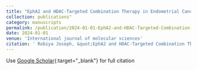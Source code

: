 ```yaml
---
title: "EphA2 and HDAC-Targeted Combination Therapy in Endometrial Cancer"
collection: publications"
category: manuscripts
permalink: /publication/2024-01-01-EphA2-and-HDAC-Targeted-Combination-Therapy-in-Endometrial-Cancer
date: 2024-01-01
venue: 'International journal of molecular sciences'
citation: ' Robiya Joseph, &quot;EphA2 and HDAC-Targeted Combination Therapy in Endometrial Cancer.&quot; International journal of molecular sciences, 2024.'
---
```

Use [Google Scholar](https://scholar.google.com/scholar?q=EphA2+and+HDAC+Targeted+Combination+Therapy+in+Endometrial+Cancer){:target="_blank"} for full citation